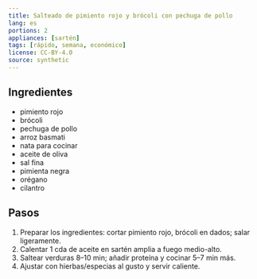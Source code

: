 ```yaml
---
title: Salteado de pimiento rojo y brócoli con pechuga de pollo
lang: es
portions: 2
appliances: [sartén]
tags: [rápido, semana, económico]
license: CC-BY-4.0
source: synthetic
---
```

## Ingredientes
- pimiento rojo
- brócoli
- pechuga de pollo
- arroz basmati
- nata para cocinar
- aceite de oliva
- sal fina
- pimienta negra
- orégano
- cilantro

## Pasos
1. Preparar los ingredientes: cortar pimiento rojo, brócoli en dados; salar ligeramente.
2. Calentar 1 cda de aceite en sartén amplia a fuego medio-alto.
3. Saltear verduras 8–10 min; añadir proteína y cocinar 5–7 min más.
4. Ajustar con hierbas/especias al gusto y servir caliente.
